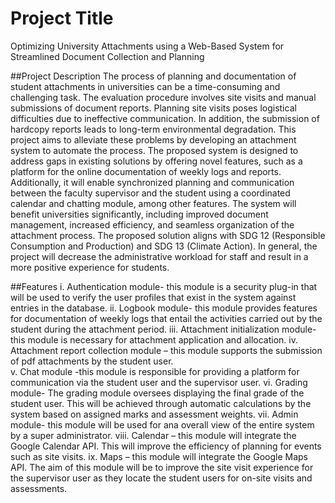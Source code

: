 # Project Title
Optimizing University Attachments using a Web-Based System for Streamlined Document Collection and Planning

##Project Description
The process of planning and documentation of student attachments in universities can be a time-consuming and challenging task. The evaluation procedure involves site visits and manual submissions of document reports. Planning site visits poses logistical difficulties due to ineffective communication. In addition, the submission of hardcopy reports leads to long-term environmental degradation. This project aims to alleviate these problems by developing an attachment system to automate the process. The proposed system is designed to address gaps in existing solutions by offering novel features, such as a platform for the online documentation of weekly logs and reports. Additionally, it will enable synchronized planning and communication between the faculty supervisor and the student using a coordinated calendar and chatting module, among other features. The system will benefit universities significantly, including improved document management, increased efficiency, and seamless organization of the attachment process. The proposed solution aligns with SDG 12 (Responsible Consumption and Production) and SDG 13 (Climate Action). In general, the project will decrease the administrative workload for staff and result in a more positive experience for students.

##Features
i.	Authentication module- this module is a security plug-in that will be used to verify the user profiles that exist in the system against entries in the database. 
ii. Logbook module- this module provides features for documentation of weekly logs that entail the activities carried out by the student during the attachment period.
iii.	Attachment initialization module- this module is necessary for attachment application and allocation. 
iv.	Attachment report collection module – this module supports the submission of pdf attachments by the student user.  
v.	Chat module -this module is responsible for providing a platform for communication via the student user and the supervisor user. 
vi.	Grading module- The grading module oversees displaying the final grade of the student user. This will be achieved through automatic calculations by the system based on assigned marks and assessment weights.
vii.	Admin module- this module will be used for ana overall view of the entire system by a super administrator. 
viii.	Calendar – this module will integrate the Google Calendar API. This will improve the efficiency of planning for events such as site visits. 
ix.	Maps – this module will integrate the Google Maps API. The aim of this module 
will be to improve the site visit experience for the supervisor user as they locate the student users for on-site visits and assessments. 

